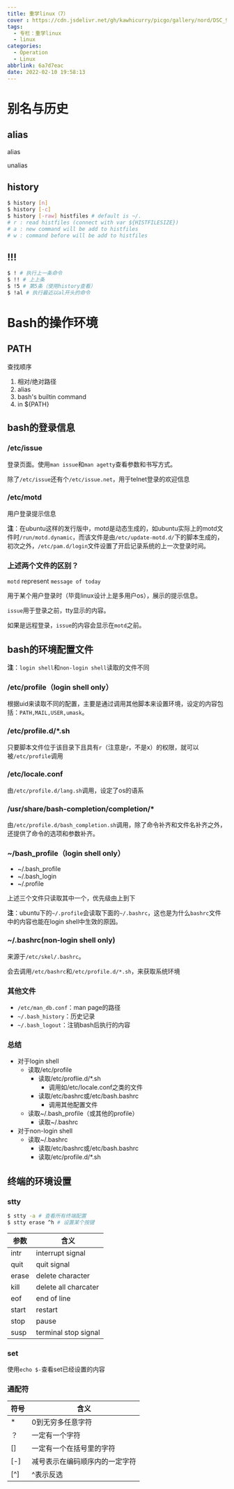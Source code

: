 ```yaml
---
title: 重学linux（7）
cover : https://cdn.jsdelivr.net/gh/kawhicurry/picgo/gallery/nord/DSC_9980.JPG
tags:
  - 专栏：重学linux
  - linux
categories:
  - Operation
  - Linux
abbrlink: 6a7d7eac
date: 2022-02-10 19:58:13
---
```


# 别名与历史

## alias

alias

unalias

## history

```bash
$ history [n]
$ history [-c]
$ history [-raw] histfiles # default is ~/.
# r : read histfiles (connect with var ${HISTFILESIZE})
# a : new command will be add to histfiles
# w : command before will be add to histfiles
```

## !!!

```bash
$ ! # 执行上一条命令
$ !! # 上上条
$ !5 # 第5条（使用history查看）
$ !al # 执行最近以al开头的命令
```

# Bash的操作环境

## PATH

查找顺序

1. 相对/绝对路径
2. alias
3. bash's builtin command
4. in ${PATH}

## bash的登录信息

### /etc/issue

登录页面。使用`man issue`和`man agetty`查看参数和书写方式。

除了`/etc/issue`还有个`/etc/issue.net`，用于telnet登录的欢迎信息

### /etc/motd

用户登录提示信息

**注**：在ubuntu这样的发行版中，motd是动态生成的，如ubuntu实际上的motd文件时`/run/motd.dynamic`，而该文件是由`/etc/update-motd.d/`下的脚本生成的，初次之外，`/etc/pam.d/login`文件设置了开启记录系统的上一次登录时间。

### 上述两个文件的区别？

`motd` represent `message of today`

用于某个用户登录时（毕竟linux设计上是多用户os），展示的提示信息。

`issue`用于登录之前，tty显示的内容。

如果是远程登录，`issue`的内容会显示在`motd`之前。

## bash的环境配置文件

**注**：`login shell`和`non-login shell`读取的文件不同

### /etc/profile（login shell only）

根据uid来读取不同的配置，主要是通过调用其他脚本来设置环境，设定的内容包括：`PATH,MAIL,USER,umask`。

### /etc/profile.d/*.sh

只要脚本文件位于该目录下且具有`r`（注意是r，不是x）的权限，就可以被`/etc/profile`调用

### /etc/locale.conf

由`/etc/profile.d/lang.sh`调用，设定了os的语系

### /usr/share/bash-completion/completion/*

由`/etc/profile.d/bash_completion.sh`调用，除了命令补齐和文件名补齐之外，还提供了命令的选项和参数补齐。

### ~/bash_profile（login shell only）

- ~/.bash_profile
- ~/.bash_login
- ~/.profile

上述三个文件只读取其中一个，优先级由上到下

**注**：ubuntu下的`~/.profile`会读取下面的`~/.bashrc`，这也是为什么`bashrc`文件中的内容也能在login shell中生效的原因。

### ~/.bashrc(non-login shell only)

来源于`/etc/skel/.bashrc`。

会去调用`/etc/bashrc`和`/etc/profile.d/*.sh`，来获取系统环境

### 其他文件

- `/etc/man_db.conf`：man page的路径
- `~/.bash_history`：历史记录
- `~/.bash_logout`：注销bash后执行的内容

### 总结

- 对于login shell
  - 读取/etc/profile
    - 读取/etc/proflie.d/*.sh
      - 调用如/etc/locale.conf之类的文件
    - 读取/etc/bashrc或/etc/bash.bashrc
      - 调用其他配置文件
  - 读取~/.bash_profile（或其他的profile）
    - 读取~/.bashrc
- 对于non-login shell
  - 读取~/.bashrc
    - 读取/etc/bashrc或/etc/bash.bashrc
    - 读取/etc/profile.d/*.sh

## 终端的环境设置

### stty

```bash
$ stty -a # 查看所有终端配置
$ stty erase ^h # 设置某个按键
```

| 参数  | 含义                 |
| ----- | -------------------- |
| intr  | interrupt signal     |
| quit  | quit signal          |
| erase | delete character     |
| kill  | delete all charcater |
| eof   | end of line          |
| start | restart              |
| stop  | pause                |
| susp  | terminal stop signal |

### set

使用`echo $-`查看set已经设置的内容

### 通配符

| 符号 | 含义                           |
| ---- | ------------------------------ |
| *    | 0到无穷多任意字符              |
| ？   | 一定有一个字符                 |
| []   | 一定有一个在括号里的字符       |
| [-]  | 减号表示在编码顺序内的一定字符 |
| [^]  | ^表示反选                      |

